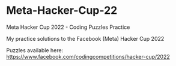 # Meta-Hacker-Cup-22
Meta Hacker Cup 2022 - Coding Puzzles Practice

My practice solutions to the Facebook (Meta) Hacker Cup 2022

Puzzles available here: https://www.facebook.com/codingcompetitions/hacker-cup/2022
